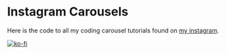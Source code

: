 # Instagram Carousels

Here is the code to all my coding carousel tutorials found on [my instagram](https://www.instagram.com/baillieogrady/).

[![ko-fi](https://www.ko-fi.com/img/githubbutton_sm.svg)](https://ko-fi.com/baillieogrady)
